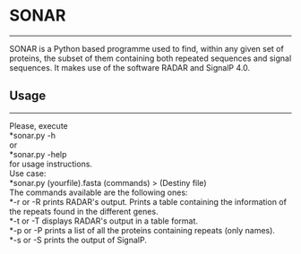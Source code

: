
# SONAR
----  
SONAR is a Python based programme used to find, within any given set of proteins, the subset of them containing both repeated sequences and signal sequences. It makes use of the software RADAR and SignalP 4.0.

## Usage
----  
Please, execute  
    *sonar.py -h  
or  
    *sonar.py -help  
for usage instructions.  
Use case:  
    *sonar.py (yourfile).fasta (commands) > (Destiny file)  
The commands available are the following ones:  
    *-r or -R 	prints RADAR's output. Prints a table containing the information of the repeats found in the different genes.  
    *-t or -T	displays RADAR's output in a table format.  
    *-p or -P	prints a list of all the proteins containing repeats (only names).  
    *-s or -S	prints the output of SignalP.  

